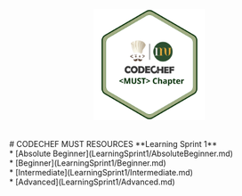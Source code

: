 <p align="center">
        <img src="img/Copy of College Chapters Logo - _Short Name_.png" width=200 height=200> </img> 
</p> <br/>
# CODECHEF MUST RESOURCES 
**Learning Sprint 1** <br/>
         * [Absolute Beginner](LearningSprint1/AbsoluteBeginner.md)<br/>
         * [Beginner](LearningSprint1/Beginner.md)<br/>
         * [Intermediate](LearningSprint1/Intermediate.md)<br/>
         * [Advanced](LearningSprint1/Advanced.md)<br/>
